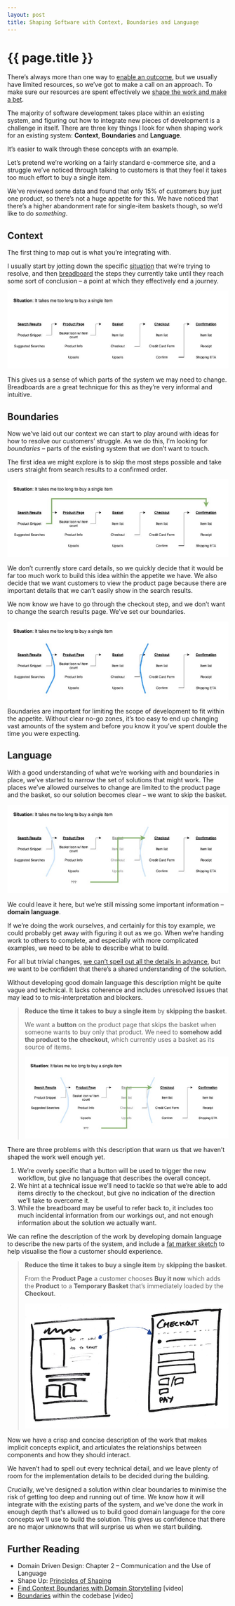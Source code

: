 ```yaml
---
layout: post
title: Shaping Software with Context, Boundaries and Language
---
```


# {{ page.title }}

There’s always more than one way to [enable an outcome](/2020/08/23/book-notes-competing-against-luck/), but we usually have limited resources, so we’ve got to make a call on an approach. To make sure our resources are spent effectively we [shape the work and make a bet](/2020/07/17/building-to-learn/#bets).

The majority of software development takes place within an existing system, and figuring out how to integrate new pieces of development is a challenge in itself. There are three key things I look for when shaping work for an existing system: **Context**, **Boundaries** and **Language**.

It’s easier to walk through these concepts with an example.

Let’s pretend we’re working on a fairly standard e-commerce site, and a struggle we’ve noticed through talking to customers is that they feel it takes too much effort to buy a single item.

We’ve reviewed some data and found that only 15% of customers buy just one product, so there’s not a huge appetite for this. We have noticed that there’s a higher abandonment rate for single-item baskets though, so we’d like to do _something_.

## Context

The first thing to map out is what you’re integrating with.

I usually start by jotting down the specific [situation](/2020/03/13/why-does-situation-matter-more-than-what-customers-like/) that we’re trying to resolve, and then [breadboard](/2020/03/27/designing-how-it-works-with-breadboards/) the steps they currently take until they reach some sort of conclusion – a point at which they effectively end a journey.

![Using breadboards to set the context](/images/posts/shaping-existing-systems-context.jpg)

This gives us a sense of which parts of the system we may need to change. Breadboards are a great technique for this as they’re very informal and intuitive.

## Boundaries

Now we’ve laid out our context we can start to play around with ideas for how to resolve our customers’ struggle. As we do this, I’m looking for _boundaries_ – parts of the existing system that we don’t want to touch.

The first idea we might explore is to skip the most steps possible and take users straight from search results to a confirmed order.

![Using breadboards to find boundaries](/images/posts/shaping-existing-systems-finding-boundaries.jpg)

We don’t currently store card details, so we quickly decide that it would be far too much work to build this idea within the appetite we have. We also decide that we want customers to view the product page because there are important details that we can’t easily show in the search results.

We now know we have to go through the checkout step, and we don’t want to change the search results page. We’ve set our boundaries.

![Using breadboards to set boundaries](/images/posts/shaping-existing-systems-setting-boundaries.jpg)

Boundaries are important for limiting the scope of development to fit within the appetite. Without clear no-go zones, it’s too easy to end up changing vast amounts of the system and before you know it you’ve spent double the time you were expecting.

## Language

With a good understanding of what we’re working with and boundaries in place, we’ve started to narrow the set of solutions that might work. The places we’ve allowed ourselves to change are limited to the product page and the basket, so our solution becomes clear – we want to skip the basket.

![Using breadboards to develop solutions](/images/posts/shaping-existing-systems-technical-language.jpg)

We could leave it here, but we’re still missing some important information – **domain language**.

If we’re doing the work ourselves, and certainly for this toy example, we could probably get away with figuring it out as we go. When we’re handing work to others to complete, and especially with more complicated examples, we need to be able to describe what to build.

For all but trivial changes, [we can’t spell out all the details in advance](/2020/07/05/tracking-work-through-knowns-and-unknowns/), but we want to be confident that there’s a shared understanding of the solution.

Without developing good domain language this description might be quite vague and technical. It lacks coherence and includes unresolved issues that may lead to to mis-interpretation and blockers.

> **Reduce the time it takes to buy a single item** by **skipping the basket**.
>
> We want a **button** on the product page that skips the basket when someone wants to buy only that product. We need to **somehow add the product to the checkout**, which currently uses a basket as its source of items.
>
> ![Breadboards aren’t so good for handing off to others](/images/posts/shaping-existing-systems-technical-language.jpg)

There are three problems with this description that warn us that we haven’t shaped the work well enough yet.

1. We’re overly specific that a button will be used to trigger the new workflow, but give no language that describes the overall concept.
2. We hint at a technical issue we’ll need to tackle so that we’re able to add items directly to the checkout, but give no indication of the direction we’ll take to overcome it.
3.  While the breadboard may be useful to refer back to, it includes too much incidental information from our workings out, and not enough information about the solution we actually want.

We can refine the description of the work by developing domain language to describe the new parts of the system, and include a [fat marker sketch](https://basecamp.com/shapeup/1.3-chapter-04#fat-marker-sketches) to help visualise the flow a customer should experience.

> **Reduce the time it takes to buy a single item** by **skipping the basket**.
>
> From the **Product Page** a customer chooses **Buy it now** which adds the **Product** to a **Temporary Basket** that’s immediately loaded by the **Checkout**.
>
> ![A fat marker sketch adds clarity](/images/posts/shaping-existing-systems-fat-marker.jpg)

Now we have a crisp and concise description of the work that makes implicit concepts explicit, and articulates the relationships between components and how they should interact.

We haven’t had to spell out every technical detail, and we leave plenty of room for the implementation details to be decided during the building.

Crucially, we've designed a solution within clear boundaries to minimise the risk of getting too deep and running out of time. We know how it will integrate with the existing parts of the system, and we've done the work in enough depth that's allowed us to build good domain language for the core concepts we'll use to build the solution. This gives us confidence that there are no major unknowns that will surprise us when we start building.

## Further Reading

* Domain Driven Design: Chapter 2 – Communication and the Use of Language
* Shape Up: [Principles of Shaping](https://basecamp.com/shapeup/1.1-chapter-02)
* [Find Context Boundaries with Domain Storytelling](https://www.youtube.com/watch?v=Y1ykXnl6r7s) [video]
* [Boundaries](https://www.youtube.com/watch?v=yTkzNHF6rMs) within the codebase [video]
